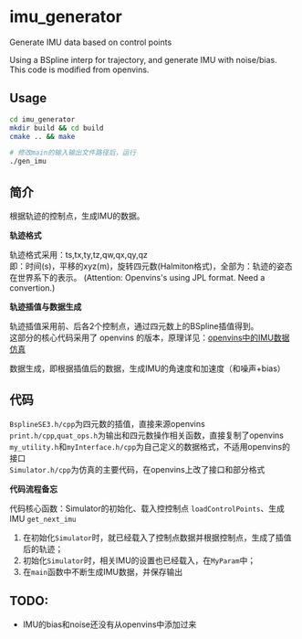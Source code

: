 # imu_generator
Generate IMU data based on control points

Using a BSpline interp for trajectory, and generate IMU with noise/bias.  
This code is modified from openvins.

## Usage
```bash
cd imu_generator
mkdir build && cd build 
cmake .. && make

# 修改main的输入输出文件路径后，运行
./gen_imu
```

## 简介
根据轨迹的控制点，生成IMU的数据。  

**轨迹格式**  

轨迹格式采用：ts,tx,ty,tz,qw,qx,qy,qz  
即：时间(s)，平移的xyz(m)，旋转四元数(Halmiton格式)，全部为：轨迹的姿态在世界系下的表示。
(Attention: Openvins's using JPL format. Need a convertion.)

**轨迹插值与数据生成**  

轨迹插值采用前、后各2个控制点，通过四元数上的BSpline插值得到。  
这部分的核心代码采用了 openvins 的版本，原理详见：[openvins中的IMU数据仿真](https://blog.csdn.net/tfb760/article/details/130259267)

数据生成，即根据插值后的数据，生成IMU的角速度和加速度（和噪声+bias）

## 代码
`BsplineSE3.h/cpp`为四元数的插值，直接来源openvins  
`print.h/cpp`,`quat_ops.h`为输出和四元数操作相关函数，直接复制了openvins  
`my_utility.h`和`myInterface.h/cpp`为自己定义的数据格式，不适用openvins的接口  
`Simulator.h/cpp`为仿真的主要代码，在openvins上改了接口和部分格式

**代码流程备忘**  

代码核心函数：Simulator的初始化、载入控控制点 `loadControlPoints`、生成IMU `get_next_imu`

1. 在初始化`Simulator`时，就已经载入了控制点数据并根据控制点，生成了插值后的轨迹；
2. 初始化`Simulator`时，相关IMU的设置也已经载入，在`MyParam`中；
3. 在`main`函数中不断生成IMU数据，并保存输出


## TODO:
- IMU的bias和noise还没有从openvins中添加过来



